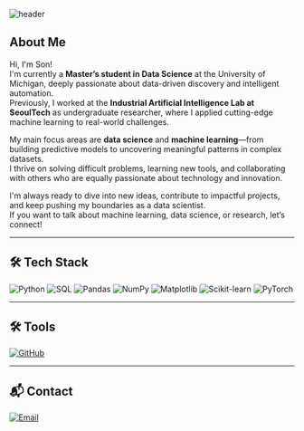 ![header](https://capsule-render.vercel.app/api?type=soft&color=0:000000,100:1a1a1a&height=120&section=header&text=Welcome%20to%20Son's%20Github&fontColor=87CEEB&fontSize=50&fontAlignY=50&stroke=FFFFFF&strokeWidth=2)

## About Me

Hi, I'm Son!  
I'm currently a **Master’s student in Data Science** at the University of Michigan, deeply passionate about data-driven discovery and intelligent automation.  
Previously, I worked at the **Industrial Artificial Intelligence Lab at SeoulTech** as undergraduate researcher, where I applied cutting-edge machine learning to real-world challenges.

My main focus areas are **data science** and **machine learning**—from building predictive models to uncovering meaningful patterns in complex datasets.  
I thrive on solving difficult problems, learning new tools, and collaborating with others who are equally passionate about technology and innovation.

I'm always ready to dive into new ideas, contribute to impactful projects, and keep pushing my boundaries as a data scientist.  
If you want to talk about machine learning, data science, or research, let’s connect!

---

## 🛠 Tech Stack

![Python](https://img.shields.io/badge/Python-3776AB?style=for-the-badge&logo=python&logoColor=white)
![SQL](https://img.shields.io/badge/SQL-336791?style=for-the-badge&logo=mysql&logoColor=white)
![Pandas](https://img.shields.io/badge/Pandas-150458?style=for-the-badge&logo=pandas&logoColor=white)
![NumPy](https://img.shields.io/badge/NumPy-013243?style=for-the-badge&logo=numpy&logoColor=white)
![Matplotlib](https://img.shields.io/badge/Matplotlib-007ACC?style=for-the-badge&logo=matplotlib&logoColor=white)
![Scikit-learn](https://img.shields.io/badge/Scikit--learn-F7931E?style=for-the-badge&logo=scikit-learn&logoColor=white)
![PyTorch](https://img.shields.io/badge/PyTorch-EE4C2C?style=for-the-badge&logo=PyTorch&logoColor=white)

---

## 🛠 Tools

[![GitHub](https://img.shields.io/badge/GitHub-181717?style=for-the-badge&logo=github&logoColor=white)](https://github.com/Marcus-Son)

---

## 📬 Contact

[![Email](https://img.shields.io/badge/Email-EA4335?style=for-the-badge&logo=gmail&logoColor=white)](mailto:shawn22587@gmail.com)
